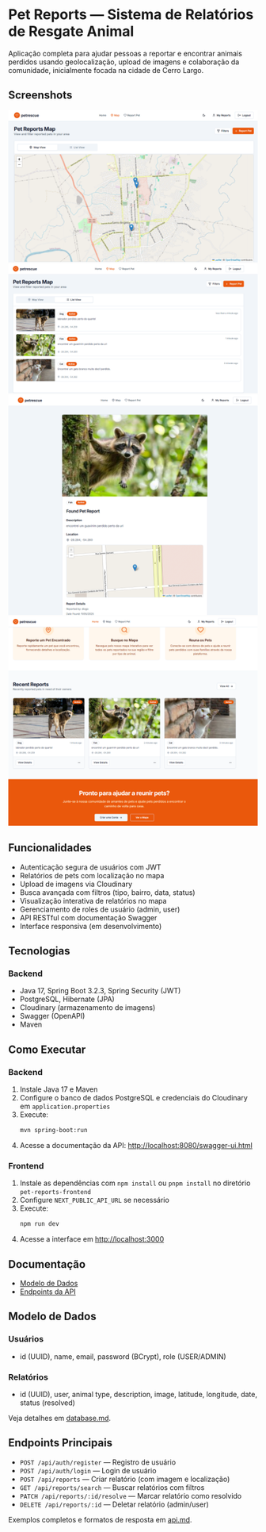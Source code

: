 # Pet Reports — Sistema de Relatórios de Resgate Animal

Aplicação completa para ajudar pessoas a reportar e encontrar animais perdidos usando geolocalização, upload de imagens e colaboração da comunidade, inicialmente focada na cidade de Cerro Largo.

## Screenshots

![Screenshot 1](imagens/1.png)
![Screenshot 2](imagens/2.png)
![Screenshot 3](imagens/3.png)
![Screenshot 4](imagens/4.png)

## Funcionalidades

- Autenticação segura de usuários com JWT
- Relatórios de pets com localização no mapa
- Upload de imagens via Cloudinary
- Busca avançada com filtros (tipo, bairro, data, status)
- Visualização interativa de relatórios no mapa
- Gerenciamento de roles de usuário (admin, user)
- API RESTful com documentação Swagger
- Interface responsiva (em desenvolvimento)

## Tecnologias

### Backend
- Java 17, Spring Boot 3.2.3, Spring Security (JWT)
- PostgreSQL, Hibernate (JPA)
- Cloudinary (armazenamento de imagens)
- Swagger (OpenAPI)
- Maven

## Como Executar

### Backend

1. Instale Java 17 e Maven
2. Configure o banco de dados PostgreSQL e credenciais do Cloudinary em `application.properties`
3. Execute:
   ```bash
   mvn spring-boot:run
   ```
4. Acesse a documentação da API: [http://localhost:8080/swagger-ui.html](http://localhost:8080/swagger-ui.html)

### Frontend

1. Instale as dependências com `npm install` ou `pnpm install` no diretório `pet-reports-frontend`
2. Configure `NEXT_PUBLIC_API_URL` se necessário
3. Execute:
   ```bash
   npm run dev
   ```
4. Acesse a interface em [http://localhost:3000](http://localhost:3000)

## Documentação

- [Modelo de Dados](database.md)
- [Endpoints da API](api.md)

## Modelo de Dados

### Usuários
- id (UUID), name, email, password (BCrypt), role (USER/ADMIN)

### Relatórios
- id (UUID), user, animal type, description, image, latitude, longitude, date, status (resolved)

Veja detalhes em [database.md](database.md).

## Endpoints Principais

- `POST /api/auth/register` — Registro de usuário
- `POST /api/auth/login` — Login de usuário
- `POST /api/reports` — Criar relatório (com imagem e localização)
- `GET /api/reports/search` — Buscar relatórios com filtros
- `PATCH /api/reports/:id/resolve` — Marcar relatório como resolvido
- `DELETE /api/reports/:id` — Deletar relatório (admin/user)

Exemplos completos e formatos de resposta em [api.md](api.md).


